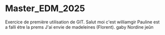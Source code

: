 # Master_EDM_2025
Exercice de première utilisation de GIT.
Salut moi c'est williamgir
Pauline est a falli étre la prems
J'ai envie de madeleines (Florent).
gaby
Nordine jeûn